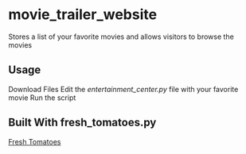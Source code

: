 # movie_trailer_website
Stores a list of your favorite movies and allows visitors to browse the movies

## Usage
Download Files
Edit the *entertainment_center.py* file with your favorite movie
Run the script

## Built With fresh_tomatoes.py
 [Fresh Tomatoes](https://github.com/adarsh0806/ud036_StarterCode)